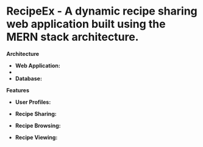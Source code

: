 # RecipeEx - A dynamic recipe sharing web application built using the MERN stack architecture.

**Architecture**

- **Web Application:**
- 
- **Database:**

**Features**

- **User Profiles:** 
  
- **Recipe Sharing:**
  
- **Recipe Browsing:** 
  
- **Recipe Viewing:** 
